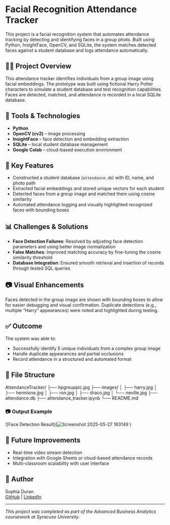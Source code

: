 # Facial Recognition Attendance Tracker

This project is a facial recognition system that automates attendance tracking by detecting and identifying faces in a group photo. Built using Python, InsightFace, OpenCV, and SQLite, the system matches detected faces against a student database and logs attendance automatically.

## 👩‍💻 Project Overview

This attendance tracker identifies individuals from a group image using facial embeddings. The prototype was built using fictional Harry Potter characters to simulate a student database and test recognition capabilities. Faces are detected, matched, and attendance is recorded in a local SQLite database.

## 🔧 Tools & Technologies
- **Python**
- **OpenCV (cv2)** – image processing
- **InsightFace** – face detection and embedding extraction
- **SQLite** – local student database management
- **Google Colab** – cloud-based execution environment

## 🧠 Key Features
- Constructed a student database (`attendance.db`) with ID, name, and photo path
- Extracted facial embeddings and stored unique vectors for each student
- Detected faces from a group image and matched them using cosine similarity
- Automated attendance logging and visually highlighted recognized faces with bounding boxes

## 📊 Challenges & Solutions
- **Face Detection Failures**: Resolved by adjusting face detection parameters and using better image normalization
- **False Matches**: Improved matching accuracy by fine-tuning the cosine similarity threshold
- **Database Integration**: Ensured smooth retrieval and insertion of records through tested SQL queries

## 📷 Visual Enhancements
Faces detected in the group image are shown with bounding boxes to allow for easier debugging and visual confirmation. Duplicate detections (e.g., multiple “Harry” appearances) were noted and highlighted during testing.

## ✅ Outcome
The system was able to:
- Successfully identify 5 unique individuals from a complex group image
- Handle duplicate appearances and partial occlusions
- Record attendance in a structured and automated format

## 📂 File Structure
AttendanceTracker/
├── hpgrouppic.jpg
├── images/
│ ├── harry.jpg
│ ├── hermione.jpg
│ ├── ron.jpg
│ ├── draco.jpg
│ └── neville.jpg
├── attendance.db
├── attendance_tracker.ipynb
└── README.md

### 📷 Output Example

![Face Detection Result](![Screenshot 2025-05-27 163149](https://github.com/user-attachments/assets/d6925db3-8adb-4aed-9bf6-57aa54ce8b0a)
)

## 🚀 Future Improvements
- Real-time video stream detection
- Integration with Google Sheets or cloud-based attendance records
- Multi-classroom scalability with user interface

## 🧵 Author
Sophia Duran  
[GitHub](https://github.com/sophia-duran) | [LinkedIn](https://www.linkedin.com/in/sophia-duran)

---

*This project was completed as part of the Advanced Business Analytics coursework at Syracuse University.*
